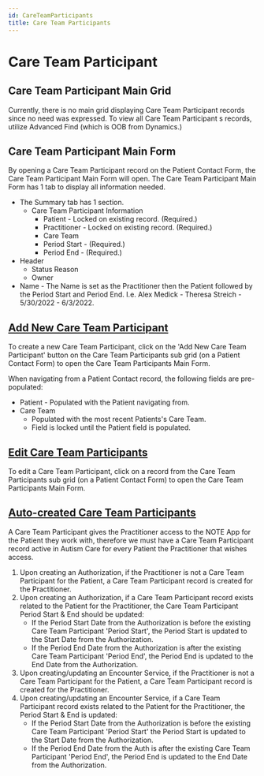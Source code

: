 ```yaml
---
id: CareTeamParticipants
title: Care Team Participants
---
```


# Care Team Participant 

## Care Team Participant Main Grid

Currently, there is no main grid displaying Care Team Participant records since no need was expressed. To view all Care Team Participant s records, utilize Advanced Find (which is OOB from Dynamics.)  

## Care Team Participant Main Form

By opening a Care Team Participant record on the Patient Contact Form, the Care Team Participant Main Form will open. The Care Team Participant Main Form has 1 tab to display all information needed. 

- The Summary tab has 1 section.
    - Care Team Participant Information
        - Patient - Locked on existing record. (Required.)
        - Practitioner - Locked on existing record. (Required.)
        - Care Team
        - Period Start - (Required.)
        - Period End - (Required.)
- Header
    - Status Reason
    - Owner
- Name - The Name is set as the Practitioner then the Patient followed by the Period Start and Period End. I.e. Alex Medick - Theresa Streich - 5/30/2022 - 6/3/2022. 

## <u> Add New Care Team Participant </u> 

To create a new Care Team Participant, click on the 'Add New Care Team Participant' button on the Care Team Participants sub grid (on a Patient Contact Form) to open the Care Team Participants Main Form.

When navigating from a Patient Contact record, the following fields are pre-populated:
- Patient - Populated with the Patient navigating from.
- Care Team 
    - Populated with the most recent Patients's Care Team. 
    - Field is locked until the Patient field is populated.  

## <u> Edit Care Team Participants </u> 

To edit a Care Team Participant, click on a record from the Care Team Participants sub grid (on a Patient Contact Form) to open the Care Team Participants Main Form. 

## <U> Auto-created Care Team Participants </u>

A Care Team Participant gives the Practitioner access to the NOTE App for the Patient they work with, therefore we must have a Care Team Participant record active in Autism Care for every Patient the Practitioner that wishes access.

1. Upon creating an Authorization, if the Practitioner is not a Care Team Participant for the Patient, a Care Team Participant record is created for the Practitioner.
2. Upon creating an Authorization, if a Care Team Participant record exists related to the Patient for the Practitioner, the Care Team Participant Period Start & End should be updated:
    - If the Period Start Date from the Authorization is before the existing Care Team Participant 'Period Start', the Period Start is updated to the Start Date from the Authorization.
    - If the Period End Date from the Authorization is after the existing Care Team Participant 'Period End', the Period End is updated to the End Date from the Authorization.
3. Upon creating/updating an Encounter Service, if the Practitioner is not a Care Team Participant for the Patient, a Care Team Participant record is created for the Practitioner.
4. Upon creating/updating an Encounter Service, if a Care Team Participant record exists related to the Patient for the Practitioner, the Period Start & End is updated:
     - If the Period Start Date from the Authorization is before the existing Care Team Participant 'Period Start' the Period Start is updated to the Start Date from the Authorization.
     - If the Period End Date from the Auth is after the existing Care Team Participant 'Period End', the Period End is updated to the End Date from the Authorization.